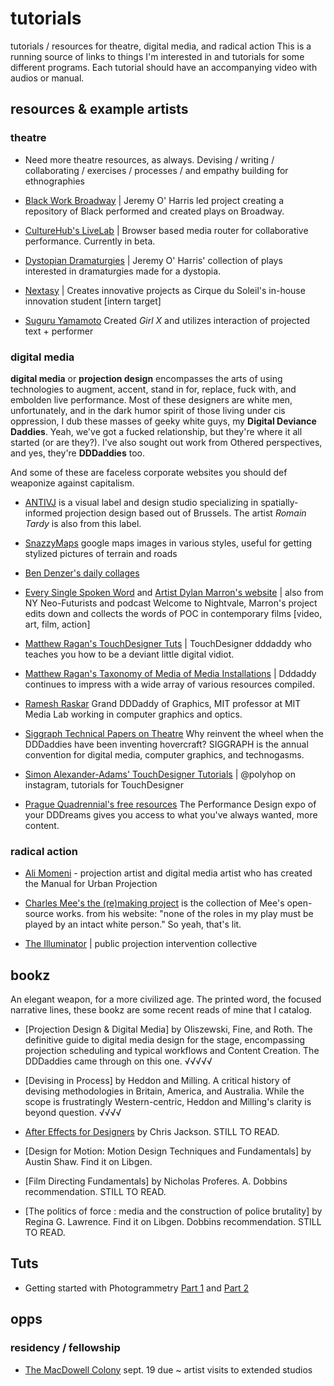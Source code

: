 # tutorials
tutorials / resources for theatre, digital media, and radical action
This is a running source of links to things I'm interested in and tutorials for some different programs. Each tutorial should have an accompanying video with audios or manual.

## resources & example artists

### theatre

- Need more theatre resources, as always. Devising / writing / collaborating / exercises / processes / and empathy building for ethnographies

- [Black Work Broadway](https://blackworkbroadway.com/) | Jeremy O' Harris led project creating a repository of Black performed and created plays on Broadway.

- [CultureHub's LiveLab](https://livelab.app/) | Browser based media router for collaborative performance. Currently in beta.

- [Dystopian Dramaturgies](https://drive.google.com/drive/folders/1MvZYp9IVOgj2yl3b52aj3achJdiaqonB) | Jeremy O' Harris' collection of plays interested in dramaturgies made for a dystopia.

- [Nextasy](http://nextasy.com/about) | Creates innovative projects as Cirque du Soleil's in-house innovation student [intern target]

- [Suguru Yamamoto](https://performingarts.jp/E/art_interview/1501/1.html) Created *Girl X* and utilizes interaction of projected text + performer


### digital media

**digital media** or **projection design** encompasses the arts of using technologies to augment, accent, stand in for, replace, fuck with, and embolden live performance. Most of these designers are white men, unfortunately, and in the dark humor spirit of those living under cis oppression, I dub these masses of geeky white guys, my **Digital Deviance Daddies**. Yeah, we've got a fucked relationship, but they're where it all started (or are they?). I've also sought out work from Othered perspectives, and yes, they're **DDDaddies** too.

And some of these are faceless corporate websites you should def weaponize against capitalism.

- [ANTIVJ](https://antivj.com/) is a visual label and design studio specializing in spatially-informed projection design based out of Brussels. The artist *Romain Tardy* is also from this label.

- [SnazzyMaps](https://snazzymaps.com/) google maps images in various styles, useful for getting stylized pictures of terrain and roads

- [Ben Denzer's daily collages](https://2011-present.bendenzer.com/)

- [Every Single Spoken Word](https://everysinglewordspoken.tumblr.com/) and [Artist Dylan Marron's website](https://www.dylanmarron.com/every-single-word) | also from NY Neo-Futurists and podcast Welcome to Nightvale, Marron's project edits down and collects the words of POC in contemporary films [video, art, film, action]

- [Matthew Ragan's TouchDesigner Tuts](https://matthewragan.com/) | TouchDesigner dddaddy who teaches you how to be a deviant little digital vidiot.

- [Matthew Ragan's Taxonomy of Media of Media Installations](https://matthewragan.com/teaching-resources/taxonomy-of-media-installations/) | Dddaddy continues to impress with a wide array of various resources compiled.

- [Ramesh Raskar](https://web.media.mit.edu/~raskar/) Grand DDDaddy of Graphics, MIT professor at MIT Media Lab working in computer graphics and optics.

- [Siggraph Technical Papers on Theatre](https://dl.acm.org/action/doSearch?AllField=Theatre) Why reinvent the wheel when the DDDaddies have been inventing hovercraft? SIGGRAPH is the annual convention for digital media, computer graphics, and technogasms.

- [Simon Alexander-Adams' TouchDesigner Tutorials](https://www.simonaa.media/tutorials-articles) | @polyhop on instagram, tutorials for TouchDesigner

- [Prague Quadrennial's free resources](https://www.pq.cz/2020/03/31/pq-studying-materials/) The Performance Design expo of your DDDreams gives you access to what you've always wanted, more content.

### radical action

- [Ali Momeni](https://alimomeni.net/) - projection artist and digital media artist who has created the Manual for Urban Projection

- [Charles Mee's the (re)making project](http://charlesmee.org/) is the collection of Mee's open-source works. from his website: "none of the roles in my play must be played by an intact white person." So yeah, that's lit.

- [The Illuminator](http://theilluminator.org/) | public projection intervention collective

## bookz

An elegant weapon, for a more civilized age. The printed word, the focused narrative lines, these bookz are some recent reads of mine that I catalog.

- [Projection Design & Digital Media] by Oliszewski, Fine, and Roth. The definitive guide to digital media design for the stage, encompassing projection scheduling and typical workflows and Content Creation. The DDDaddies came through on this one. √√√√√

- [Devising in Process] by Heddon and Milling. A critical history of devising methodologies in Britain, America, and Australia. While the scope is frustratingly Western-centric, Heddon and Milling's clarity is beyond question. √√√√

- [After Effects for Designers](https://search.lib.umich.edu/articles/record/FETCH-LOGICAL-a22266-be2c195351b7a87e7a1f95d277e205c383a85885f2d263467be537da5aa0b8c73) by Chris Jackson. STILL TO READ.

- [Design for Motion: Motion Design Techniques and Fundamentals] by Austin Shaw. Find it on Libgen.

- [Film Directing Fundamentals] by Nicholas Proferes. A. Dobbins recommendation. STILL TO READ.

- [The politics of force : media and the construction of police brutality] by Regina G. Lawrence. Find it on Libgen. Dobbins recommendation. STILL TO READ.

## Tuts

- Getting started with Photogrammetry [Part 1](https://medium.com/realities-io/getting-started-with-photogrammetry-d0a6ee40cb72) and [Part 2](https://medium.com/realities-io/getting-started-with-photogrammetry-part-2-f957c9e8d61d)

## opps

### residency / fellowship

- [The MacDowell Colony](https://www.macdowellcolony.org/) sept. 19 due ~ artist visits to extended studios
